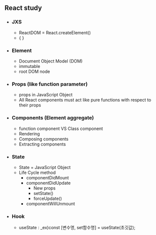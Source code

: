 ## React study

- ### JXS
  - ReactDOM = React.createElement()
  - { }
- ### Element
  - Document Object Model (DOM)
  - immutable
  - root DOM node
- ### Props (like function parameter)
  - props in JavaScript Object
  - All React components must act like pure functions with respect to their props
- ### Components (Element aggregate)
  - function component VS Class component
  - Rendering
  - Composing components
  - Extracting components
- ### State
  - State = JavaScript Object
  - Life Cycle method
    - componentDidMount
    - componentDidUpdate
      - New props
      - setState()
      - forceUpdate()
    - componentWillUnmount
- ### Hook
  - useState : _ex)const [변수명, set함수명] = useState(초깃값);
